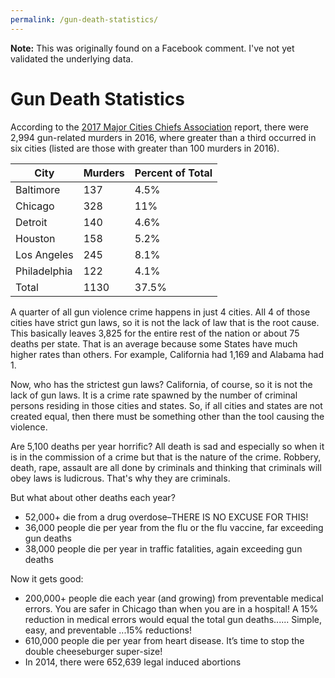 ```yaml
---
permalink: /gun-death-statistics/
---
```


**Note:** This was originally found on a Facebook comment. I've not yet validated the underlying data.

# Gun Death Statistics

According to the [2017 Major Cities Chiefs Association](https://majorcitieschiefs.com/pdf/news/mcca_violent_crime_report_2017_and_2016_midyear_07312017_update.pdf) report, there were 2,994 gun-related murders in 2016, where greater than a third occurred in six cities (listed are those with greater than 100 murders in 2016).

| City  | Murders | Percent of Total |
| ------------- | ------------- | ------------- |
| Baltimore     | 137  | 4.5%  |
| Chicago       | 328  | 11%   |
| Detroit       | 140  | 4.6%  |
| Houston       | 158  | 5.2%  |
| Los Angeles   | 245  | 8.1%  |
| Philadelphia  | 122  | 4.1%  |
| Total         | 1130 | 37.5%  |


A quarter of all gun violence crime happens in just 4 cities. All 4 of those cities have strict gun laws, so it is not the lack of law that is the root cause.
This basically leaves 3,825 for the entire rest of the nation or about 75 deaths per state. That is an average because some States have much higher rates than others. For example, California had 1,169 and Alabama had 1.

Now, who has the strictest gun laws? California, of course, so it is not the lack of gun laws. It is a crime rate spawned by the number of criminal persons residing in those cities and states.
So, if all cities and states are not created equal, then there must be something other than the tool causing the violence.

Are 5,100 deaths per year horrific? All death is sad and especially so when it is in the commission of a crime but that is the nature of the crime. Robbery, death, rape, assault are all done by criminals and thinking that criminals will obey laws is ludicrous. That's why they are criminals.

But what about other deaths each year?
* 52,000+ die from a drug overdose–THERE IS NO EXCUSE FOR THIS!
* 36,000 people die per year from the flu or the flu vaccine, far exceeding gun deaths
* 38,000 people die per year in traffic fatalities, again exceeding gun deaths

Now it gets good:
* 200,000+ people die each year (and growing) from preventable medical errors. You are safer in Chicago than when you are in a hospital! A 15% reduction in medical errors would equal the total gun deaths...... Simple, easy, and preventable ...15% reductions!
* 610,000 people die per year from heart disease. It’s time to stop the double cheeseburger super-size!
* In 2014, there were 652,639 legal induced abortions
